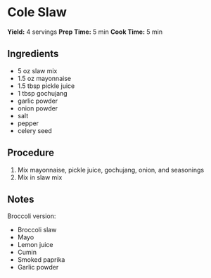 # Cole Slaw
**Yield:** 4 servings
**Prep Time:** 5 min
**Cook Time:** 5 min

## Ingredients
- 5 oz slaw mix
- 1.5 oz mayonnaise
- 1.5 tbsp pickle juice
- 1 tbsp gochujang
- garlic powder
- onion powder
- salt
- pepper
- celery seed

## Procedure
1. Mix mayonnaise, pickle juice, gochujang, onion, and seasonings
2. Mix in slaw mix

## Notes

Broccoli version:
- Broccoli slaw
- Mayo
- Lemon juice
- Cumin
- Smoked paprika
- Garlic powder